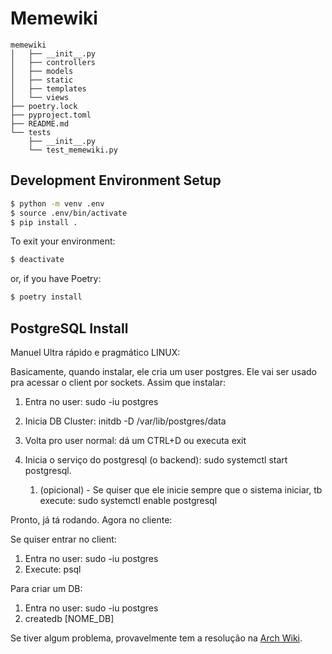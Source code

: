 # Memewiki

```tree
memewiki
│   ├── __init__.py
│   ├── controllers
│   ├── models
│   ├── static
│   ├── templates
│   └── views
├── poetry.lock
├── pyproject.toml
├── README.md
└── tests
    ├── __init__.py
    └── test_memewiki.py
```


## Development Environment Setup

```bash
$ python -m venv .env
$ source .env/bin/activate
$ pip install .
```
To exit your environment:

```bash
$ deactivate
```

or, if you have Poetry:

```bash
$ poetry install
```

## PostgreSQL Install

Manuel Ultra rápido e pragmático LINUX:

Basicamente, quando instalar, ele cria um user postgres. Ele vai ser usado pra acessar o client por sockets.
Assim que instalar:

1. Entra no user: sudo -iu postgres

2. Inicia DB Cluster: initdb -D /var/lib/postgres/data

3. Volta pro user normal: dá um CTRL+D ou executa exit

4. Inicia o serviço do postgresql (o backend): sudo systemctl start postgresql.
    1. (opicional) - Se quiser que ele inicie sempre que o sistema iniciar, tb execute: sudo systemctl enable postgresql

Pronto, já tá rodando. Agora no cliente:

Se quiser entrar no client: 

1. Entra no user: sudo -iu postgres
2. Execute: psql

Para criar um DB:

1. Entra no user: sudo -iu postgres
2. createdb [NOME_DB]

Se tiver algum problema, provavelmente tem a resolução na [Arch Wiki](https://wiki.archlinux.org/title/PostgreSQL).
